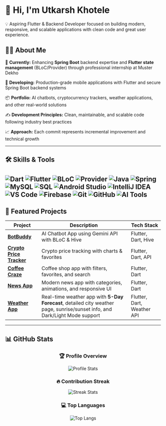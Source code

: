 # 👋 Hi, I'm Utkarsh Khotele
💡 Aspiring Flutter & Backend Developer focused on building modern, responsive, and scalable applications with clean code and great user experience.


## 🧑‍💻 About Me 
🌱 **Currently:** Enhancing **Spring Boot** backend expertise and **Flutter state management** (BLoC/Provider) through professional internship at Muster Dekho 

🚀 **Developing:** Production-grade mobile applications with Flutter and secure Spring Boot backend systems

📦 **Portfolio:** AI chatbots, cryptocurrency trackers, weather applications, and other real-world solutions  

✍ **Development Principles:** Clean, maintainable, and scalable code following industry best practices  

📈 **Approach:** Each commit represents incremental improvement and technical growth

 ---
 

## 🛠 Skills & Tools


![Dart](https://img.shields.io/badge/Dart-%230175C2.svg?style=for-the-badge&logo=dart&logoColor=white)
![Flutter](https://img.shields.io/badge/Flutter-%2302569B.svg?style=for-the-badge&logo=flutter&logoColor=white)
![BLoC](https://img.shields.io/badge/BLoC-%2302569B.svg?style=for-the-badge&logo=flutter&logoColor=white)
![Provider](https://img.shields.io/badge/Provider-%2302569B.svg?style=for-the-badge&logo=flutter&logoColor=white)
![Java](https://img.shields.io/badge/Java-%23ED8B00.svg?style=for-the-badge&logo=openjdk&logoColor=white)
![Spring](https://img.shields.io/badge/Spring-%236DB33F.svg?style=for-the-badge&logo=spring&logoColor=white)
![MySQL](https://img.shields.io/badge/MySQL-%234479A1.svg?style=for-the-badge&logo=mysql&logoColor=white)
![SQL](https://img.shields.io/badge/SQL-%23025E8C.svg?style=for-the-badge&logo=database&logoColor=white)
![Android Studio](https://img.shields.io/badge/Android%20Studio-%233DDC84.svg?style=for-the-badge&logo=androidstudio&logoColor=white)
![IntelliJ IDEA](https://img.shields.io/badge/IntelliJ%20IDEA-%23000000.svg?style=for-the-badge&logo=intellijidea&logoColor=white)
![VS Code](https://img.shields.io/badge/VS%20Code-%23007ACC.svg?style=for-the-badge&logo=visualstudiocode&logoColor=white)
![Firebase](https://img.shields.io/badge/Firebase-%23FFCA28.svg?style=for-the-badge&logo=firebase&logoColor=black)
![Git](https://img.shields.io/badge/Git-%23F05033.svg?style=for-the-badge&logo=git&logoColor=white)
![GitHub](https://img.shields.io/badge/GitHub-%23121011.svg?style=for-the-badge&logo=github&logoColor=white)
![AI Tools](https://img.shields.io/badge/AI%20Tools-%23FF6F00.svg?style=for-the-badge&logo=openai&logoColor=white)
---

## 📌 Featured Projects  
| Project | Description | Tech Stack |
|---------|-------------|------------|
| [**BotBuddy**](https://github.com/Utkarshkhotele/BotBuddy) | AI Chatbot App using Gemini API with BLoC & Hive | Flutter, Dart, Hive |
| [**Crypto Price Tracker**](https://github.com/Utkarshkhotele/CryptoPriceTracker) | Crypto price tracking with charts & favorites | Flutter, Dart, API |
| [**Coffee Craze**](https://github.com/Utkarshkhotele/Coffee-Craze) | Coffee shop app with filters, favorites, and search | Flutter, Dart |
| [**News App**](https://github.com/Utkarshkhotele/NEWS-APP) | Modern news app with categories, animations, and responsive UI | Flutter, Dart |
| [**Weather App**](https://github.com/Utkarshkhotele/weather_app) | Real-time weather app with **5-Day Forecast**, detailed city weather page, sunrise/sunset info, and Dark/Light Mode support | Flutter, Dart, Weather API |
---
## 📊 GitHub Stats

<div align="center">

### 🏆 Profile Overview
![Profile Stats](https://github-readme-stats.vercel.app/api?username=Utkarshkhotele&show_icons=true&theme=radical&hide_title=true&hide_border=true&line_height=24)

### 🔥 Contribution Streak
![Streak Stats](https://github-readme-streak-stats.herokuapp.com/?user=Utkarshkhotele&theme=radical&hide_border=true&fire=DD472B)

### 💻 Top Languages
![Top Langs](https://github-readme-stats.vercel.app/api/top-langs/?username=Utkarshkhotele&layout=compact&theme=radical&hide_border=true&hide=html,css,scss)

</div>
